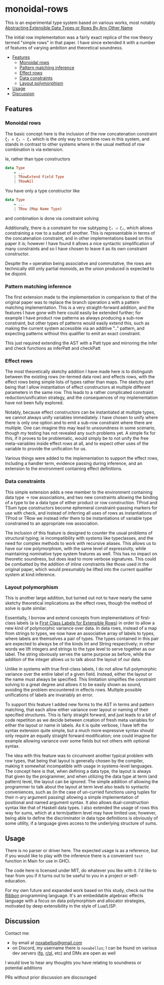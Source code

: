 # monoidal-rows

This is an experimental type system based on various works, most notably
[Abstracting Extensible Data Types or Rows By Any Other Name](https://dl.acm.org/doi/10.1145/3290325)

The initial row implementation was a fairly exact replica of the row theory
termed "simple rows" in that paper. I have since extended it with a number of
features of varying ambition and theoretical soundness.

- [Features](#features)
    + [Monoidal rows](#monoidal-rows)
    + [Pattern matching inference](#pattern-matching-inference)
    + [Effect rows](#effect-rows)
    + [Data constraints](#data-constraints)
    + [Layout polymorphism](#layout-polymorphism)
- [Usage](#usage)
- [Discussion](#discussion)

## Features

### Monoidal rows
The basic concept here is the inclusion of the row concatenation constraint
`ζ₁ ⊙ ζ₂ ~ ζ₃` which is the only way to combine rows in this system, and stands
in contrast to other systems where in the usual method of row combination is via
extension.

Ie, rather than type constructors
```hs
data Type
    = ...
    | TRowExtend Field Type
    | TRowNil
```
You have only a type constructor like
```hs
data Type
    = ...
    | TRow (Map Name Type)
```
and combination is done via constraint solving

Additionally, there is a constraint for row subtyping `ζ₁ ◁ ζ₂`, which allows
constraining a row to a subset of another. This is representable in terms of the
concatenation constraint, and in other implementations based on this paper it
is; however I have found it allows a nice syntactic simplification of many
constraints and so I have chosen to leave it as its own constraint constructor.

Despite the `⊙` operation being associative and commutative, the rows are
technically still only partial monoids, as the union produced is expected to be
disjoint.

### Pattern matching inference
The first extension made to the implementation in comparison to that of the
original paper was to replace the branch operation `Δ` with a pattern matching
implementation. This is a very straight-forward addition, and the features I
have gone with here could easily be extended further; for example I have product
row patterns as always producing a sub-row constraint, but other types of
patterns would easily extend this, such as making the current system accessible
via an additive ".." pattern, and expecting patterns without this qualifier to
emit an exact constraint.

This just required extending the AST with a Patt type and mirroring the infer
and check functions as inferPatt and checkPatt

### Effect rows
The most theoretically sketchy addition I have made here is to distinguish
between the existing rows (re-termed data row) and effects rows, with the effect
rows being simple lists of types rather than maps. The sketchy part being that I
allow instantiation of effect constructors at multiple different parameters in
the same row. This leads to a rather complicated constraint
reduction/unification strategy, and the consequences of my implementation have
not been fully explored.

Notably, because effect constructors can be instantiated at multiple types, we
cannot always unify variables immediately. I have chosen to unify where there is
only one option and to emit a sub-row constraint where there are multiple. One
can imagine this may lead to unsoundness in some scenario, though my testing has
not revealed any such problems yet. A simple fix for this, if it proves to be
problematic, would simply be to not unify the free meta-variables inside effect
rows at all, and to expect other uses of the variable to provide the unification
for us.

Various things were added to the implementation to support the effect rows,
including a handler term, evidence passing during inference, and an extension to
the environment containing effect definitions.

### Data constraints
This simple extension adds a new member to the environment containing data type
-> row associations, and two new constraints allowing the binding of a type to
be a data type of either product or row construction. TProd and TSum type
constructors become ephemeral constraint-passing markers for use with check, and
instead of inferring all uses of rows as instantiations of TProd or TRow we
instead infer them to be instantiations of variable type constrained to an
appropriate row association.

The inclusion of this feature is designed to counter the usual problems of
structural typing; ie incompatibility with systems like typeclasses, and the
need for complex methods to work with recursive aliases. This allows us to have
our row polymorphism, with the same level of expressivity, while maintaining
nominative type system features as well. This has no impact on theoretic
soundness, but does lead to more verbose signatures. This could be combatted by
the addition of inline constraints like those used in the original paper, which
would presumably be lifted into the current qualifier system at kind inference.

### Layout polymorphism
This is another large addition, but turned out not to have nearly the same
sketchy theoretical implications as the effect rows, though the method of solve
is quite similar.

Essentially, I borrow and extend concepts from implementations of first-class
labels (a la [First Class Labels for Extensible Rows](https://www.microsoft.com/en-us/research/wp-content/uploads/2016/02/fclabels.pdf))
in order to allow a new kind of polymorphic variance over data. In data rows,
instead of a map from strings to types, we now have an associative array of
labels to types, where labels are themselves a pair of types. The types
contained in this pair are expected to always be of the kinds Int and String
respectively; in other words we lift integers and strings to the type level to
serve together as our label. The string obviously serves the same purpose as before,
while the addition of the integer allows us to talk about the layout of our data.

Unlike in systems with true first-class labels, I do not allow full polymorphic
variance over the entire label of a given field. Instead, either the layout or
the name must always be specified. This limitation simplifies the constraint
solving to a great degree and allows it to be easily shown as sound, avoiding
the problem encountered in effects rows. Multiple possible unifications of
labels are invariably an error.

To support this feature I added new forms to the AST in terms and pattern
matching, that each allow either variance over layout or naming of their
specified structures. This is fairly straight forward, and just leads to a bit
of code repetition as we decide between creation of fresh meta variables for
either the layout or name in labels. As it is quite verbose, I have left the
syntax extension quite simple, but a much more expressive syntax should only
require an equally straight forward modification; one could imagine for example
allowing variance over some fields but not others with optional syntax.

The idea with this feature was to circumvent another typical problem with row
types, that being that layout is generally chosen by the compiler, making it
somewhat incompatible with usage in systems-level languages. The concept here is
that, when defining a data type, the layout is always that given by the
programmer, and when utilizing the data type at term (and pattern) level, the
layout can be ignored. The simple addition of allowing the programmer to talk
about the layout at term level also leads to syntactic conveniences, such as (in
the case of un-curried functions using tuples for their n-ary argument passing)
allowing a simple implementation of positional and named argument syntax. It
also allows dual-construction syntax like that of Haskell data types. I also
extended the usage of rows this way for sums, which at a term/pattern level may
have limited use; however, being able to define the discriminator in data type
definitions is obviously of some utility, if a language gives access to the
underlying structure of sums.

## Usage
There is no parser or driver here. The expected usage is as a reference, but if
you would like to play with the inference there is a convenient `test` function
in Main for use in GHCi.

The code here is licensed under MIT, do whatever you like with it. I'd like to
hear from you if it turns out to be useful to you in a project or
self-education.

For my own future and expanded work based on this study,
check out the [Ribbon](https://ribbon-lang.github.io) programming language.
It's an embeddable algebraic effects language with a focus on data polymorphism
and allocator strategies, motivated by deep extensibility in the style of
Lua/LISP.

## Discussion
Contact me:
+ by email at noxabellus@gmail.com
+ on Discord, my username there is `noxabellus`;
I can be found on various dev servers
([fp](https://discord.com/invite/FvT2Y5N),
[r/pl](https://discord.com/invite/tuFCPmB7Un), etc)
and DMs are open as well

I would love to hear any thoughts you have relating to
soundness or potential additions

PRs without prior discussion are discouraged